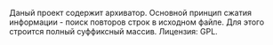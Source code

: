 Даный проект содержит архиватор.
Основной принцип сжатия информации - поиск повторов строк в исходном файле. Для этого строится полный суффиксный массив.
Лицензия: GPL.
